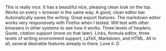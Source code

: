 This is really nice. It has a beautiful nice, pleasing clean look on the top. Works on every > browser in the same way. A good, clean editor bar. Automatically saves the writing. Great export features. The markdown editor works very responsively with Firefox when I tested. Will test with other browsers in other systems to see how it works. Three levels of headers. Quote, citation support (more on that later). Links, formula editor, three levels of writing environment support, LaTeX, Markdown, and HTML. All in all, several desirable features already in there. Love it.
D